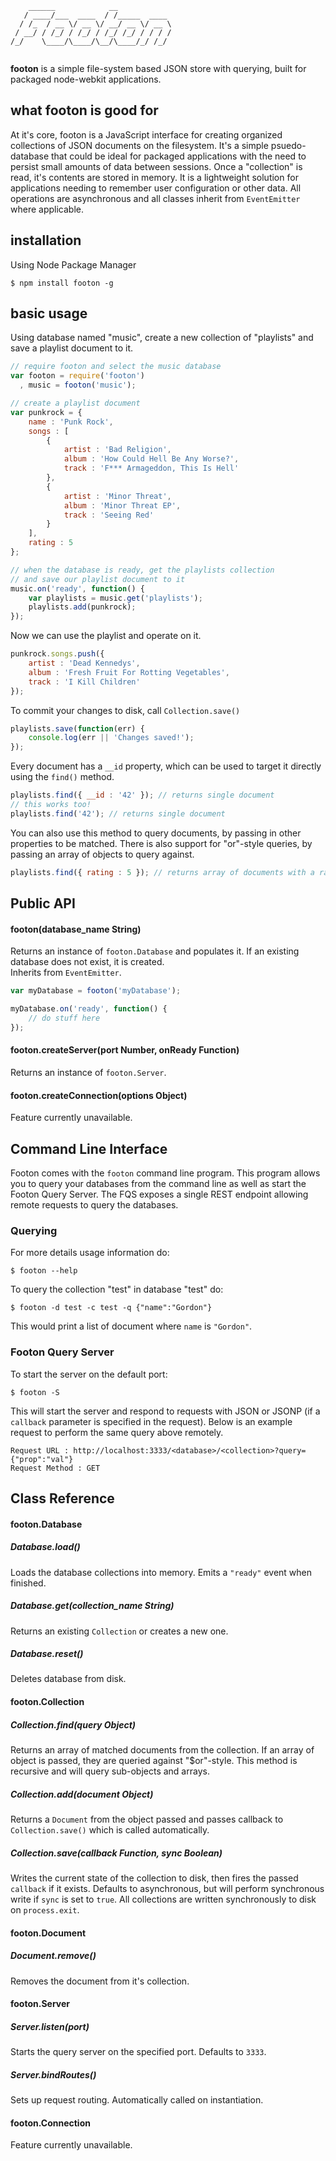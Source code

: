 ```
    ______            __            
   / ____/___  ____  / /_____  ____ 
  / /_  / __ \/ __ \/ __/ __ \/ __ \
 / __/ / /_/ / /_/ / /_/ /_/ / / / /
/_/    \____/\____/\__/\____/_/ /_/ 
                                    
```

**footon** is a simple file-system based JSON store with querying, built for packaged node-webkit applications.

## what footon is good for

At it's core, footon is a JavaScript interface for creating organized collections of JSON documents 
on the filesystem. It's a simple psuedo-database that could be ideal for packaged applications with 
the need to persist small amounts of data between sessions. Once a "collection" is read, it's 
contents are stored in memory. It is a lightweight solution for applications needing to remember user 
configuration or other data. All operations are asynchronous and all classes inherit from `EventEmitter` 
where applicable.

## installation

Using Node Package Manager

```
$ npm install footon -g
```

## basic usage

Using database named "music", create a new collection of "playlists" and save a playlist document to it.

```javascript
// require footon and select the music database
var footon = require('footon')
  , music = footon('music');

// create a playlist document
var punkrock = {
	name : 'Punk Rock',
	songs : [
		{ 
			artist : 'Bad Religion', 
			album : 'How Could Hell Be Any Worse?', 
			track : 'F*** Armageddon, This Is Hell' 
		},
		{
			artist : 'Minor Threat', 
			album : 'Minor Threat EP', 
			track : 'Seeing Red'
		}
	],
	rating : 5
};

// when the database is ready, get the playlists collection
// and save our playlist document to it
music.on('ready', function() {
	var playlists = music.get('playlists');
	playlists.add(punkrock);
});


```

Now we can use the playlist and operate on it.

```javascript
punkrock.songs.push({
	artist : 'Dead Kennedys', 
	album : 'Fresh Fruit For Rotting Vegetables', 
	track : 'I Kill Children'
});
```

To commit your changes to disk, call `Collection.save()`

```javascript
playlists.save(function(err) {
	console.log(err || 'Changes saved!');
});
```

Every document has a `__id` property, which can be used to target it directly using the `find()` 
method.

```javascript
playlists.find({ __id : '42' }); // returns single document
// this works too!
playlists.find('42'); // returns single document
```

You can also use this method to query documents, by passing in other properties to be matched.
There is also support for "or"-style queries, by passing an array of objects to query against.

```javascript
playlists.find({ rating : 5 }); // returns array of documents with a rating of 5
```

## Public API

#### footon(database_name String)

Returns an instance of `footon.Database` and populates it. If an existing database does not exist, it is created.  
Inherits from `EventEmitter`.

```javascript
var myDatabase = footon('myDatabase');

myDatabase.on('ready', function() {
	// do stuff here
});
```

#### footon.createServer(port Number, onReady Function)

Returns an instance of `footon.Server`.

#### footon.createConnection(options Object)

Feature currently unavailable.

## Command Line Interface

Footon comes with the `footon` command line program. This program allows you to query your databases from the command line as well as start the Footon Query Server. The FQS exposes a single REST endpoint allowing remote requests to query the databases.

### Querying 

For more details usage information do:

	$ footon --help

To query the collection "test" in database "test" do:

	$ footon -d test -c test -q {"name":"Gordon"}

This would print a list of document where `name` is `"Gordon"`.

### Footon Query Server

To start the server on the default port:

	$ footon -S

This will start the server and respond to requests with JSON or JSONP (if a `callback` parameter is specified in the request). Below is an example request to perform the same query above remotely.

	Request URL : http://localhost:3333/<database>/<collection>?query={"prop":"val"}
	Request Method : GET

## Class Reference

#### footon.Database

##### Database.load()

Loads the database collections into memory. Emits a `"ready"` event when finished.

##### Database.get(collection_name String)

Returns an existing `Collection` or creates a new one.

##### Database.reset()

Deletes database from disk.

#### footon.Collection

##### Collection.find(query Object)

Returns an array of matched documents from the collection. If an array of object is passed, they are queried against "$or"-style. This method is recursive and will query sub-objects and arrays.

##### Collection.add(document Object)

Returns a `Document` from the object passed and passes callback to `Collection.save()` which is called automatically.

##### Collection.save(callback Function, sync Boolean)

Writes the current state of the collection to disk, then fires the passed `callback` if it exists. Defaults to asynchronous, but will perform synchronous write if `sync` is set to `true`. All collections are written synchronously to disk on `process.exit`.

#### footon.Document

##### Document.remove()

Removes the document from it's collection.

#### footon.Server

##### Server.listen(port)

Starts the query server on the specified port. Defaults to `3333`.

##### Server.bindRoutes()

Sets up request routing. Automatically called on instantiation.

#### footon.Connection

Feature currently unavailable.